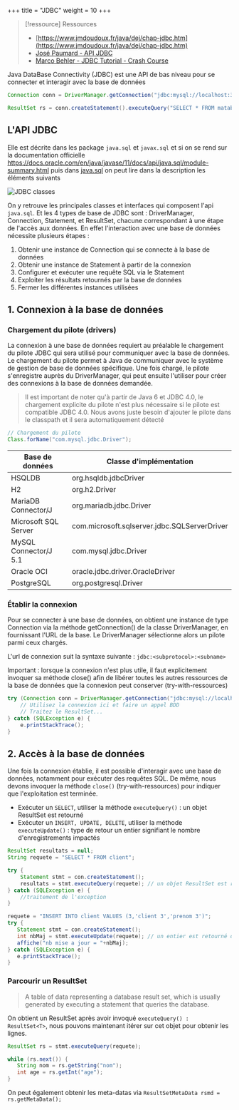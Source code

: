 +++
title = "JDBC"
weight = 10
+++

> [!ressource] Ressources
> - [https://www.jmdoudoux.fr/java/dej/chap-jdbc.htm](https://www.jmdoudoux.fr/java/dej/chap-jdbc.htm)
> - [José Paumard - API JDBC](https://www.youtube.com/playlist?list=PLzzeuFUy_Cnheztz2UEfV1UMeeowaevwt)
> - [Marco Behler - JDBC Tutorial - Crash Course](https://youtu.be/KgXq2UBNEhA)

Java DataBase Connectivity (JDBC) est une API de bas niveau pour se connecter et interagir avec la base de données

```java
Connection conn = DriverManager.getConnection("jdbc:mysql://localhost:3306/mabase", "utilisateur", "motdepasse");

ResultSet rs = conn.createStatement().executeQuery("SELECT * FROM matable");
```

## L'API JDBC
Elle est décrite dans les package `java.sql` et `javax.sql` et si on se rend sur la documentation officielle https://docs.oracle.com/en/java/javase/11/docs/api/java.sql/module-summary.html puis dans [java.sql](https://docs.oracle.com/en/java/javase/11/docs/api/java.sql/java/sql/package-summary.html) on peut lire dans la description les éléments suivants

![JDBC classes](jdbc_classes.png)

On y retrouve les principales classes et interfaces qui composent l'api `java.sql`. Et les 4 types de base de JDBC sont : DriverManager, Connection, Statement, et ResultSet, chacune correspondant à une étape de l'accès aux données. En effet l'interaction avec une base de données nécessite plusieurs étapes :

1. Obtenir une instance de Connection qui se connecte à la base de données
2. Obtenir une instance de Statement à partir de la connexion
3. Configurer et exécuter une requête SQL via le Statement
4. Exploiter les résultats retournés par la base de données
5. Fermer les différentes instances utilisées

## 1. Connexion à la base de données
### Chargement du pilote (drivers)
La connexion à une base de données requiert au préalable le chargement du pilote JDBC qui sera utilisé pour communiquer avec la base de données. Le chargement du pilote permet à Java de communiquer avec le système de gestion de base de données spécifique. Une fois chargé, le pilote s'enregistre auprès du DriverManager, qui peut ensuite l'utiliser pour créer des connexions à la base de données demandée.

> Il est important de noter qu'à partir de Java 6 et JDBC 4.0, le chargement explicite du pilote n'est plus nécessaire si le pilote est compatible JDBC 4.0. Nous avons juste besoin d'ajouter le pilote dans le classpath et il sera automatiquement détecté

```java
// Chargement du pilote
Class.forName("com.mysql.jdbc.Driver");
```

| **Base de données**   | **Classe d'implémentation**                  |
| --------------------- | -------------------------------------------- |
| HSQLDB                | org.hsqldb.jdbcDriver                        |
| H2                    | org.h2.Driver                                |
| MariaDB Connector/J   | org.mariadb.jdbc.Driver                      |
| Microsoft SQL Server  | com.microsoft.sqlserver.jdbc.SQLServerDriver |
| MySQL Connector/J 5.1 | com.mysql.jdbc.Driver                        |
| Oracle OCI            | oracle.jdbc.driver.OracleDriver              |
| PostgreSQL            | org.postgresql.Driver                        |

### Établir la connexion
Pour se connecter à une base de données, on obtient une instance de type Connection via la méthode getConnection() de la classe DriverManager, en fournissant l'URL de la base. Le DriverManager sélectionne alors un pilote parmi ceux chargés.

L'url de connexion suit la syntaxe suivante : `jdbc:<subprotocol>:<subname>`

Important : lorsque la connexion n'est plus utile, il faut explicitement invoquer sa méthode close() afin de libérer toutes les autres ressources de la base de données que la connexion peut conserver (try-with-ressources)

```java
try (Connection conn = DriverManager.getConnection("jdbc:mysql://localhost:3306/mabase", "user", "pdw")) {
    // Utilisez la connexion ici et faire un appel BDD
    // Traitez le ResultSet...
} catch (SQLException e) {
    e.printStackTrace();
}
```

## 2. Accès à la base de données
Une fois la connexion établie, il est possible d'interagir avec une base de données, notamment pour exécuter des requêtes SQL. De même, nous devons invoquer la méthode `close()` (try-with-ressources) pour indiquer que l'exploitation est terminée.

- Exécuter un `SELECT`, utiliser la méthode `executeQuery()` : un objet ResultSet est retourné
- Exécuter un `INSERT, UPDATE, DELETE`, utiliser la méthode `executeUpdate()` : type de retour un entier signifiant le nombre d'enregistrements impactés

```java
ResultSet resultats = null;
String requete = "SELECT * FROM client";

try {
    Statement stmt = con.createStatement();
    resultats = stmt.executeQuery(requete); // un objet ResultSet est retourné dans le cas d'un SELECT
} catch (SQLException e) {
    //traitement de l'exception
}
```

```java
requete = "INSERT INTO client VALUES (3,'client 3','prenom 3')";
try {
   Statement stmt = con.createStatement();
   int nbMaj = stmt.executeUpdate(requete); // un entier est retourné dans le cas d'un UPDATE
   affiche("nb mise a jour = "+nbMaj);
} catch (SQLException e) {
   e.printStackTrace();
}
```

### Parcourir un ResultSet
> A table of data representing a database result set, which is usually generated by executing a statement that queries the database. 

On obtient un ResultSet après avoir invoqué `executeQuery() : ResultSet<T>`, nous pouvons maintenant itérer sur cet objet pour obtenir les lignes. 

```java
ResultSet rs = stmt.executeQuery(requete);

while (rs.next()) {
   String nom = rs.getString("nom");
   int age = rs.getInt("age");
}
```

On peut également obtenir les meta-datas via `ResultSetMetaData rsmd = rs.getMetaData();`
